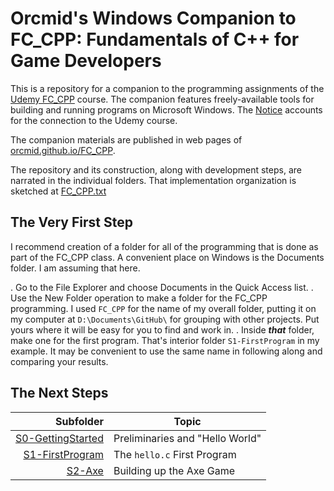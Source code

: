 <!-- FC_CPP/README.md 0.0.4        UTF-8                         2021-10-18
     ---1----|----2----|----3----|----4----|----5----|----6----|----7----|--*>
     -->

# Orcmid's Windows Companion to FC_CPP: Fundamentals of C++ for Game Developers

This is a repository for a companion to the programming assignments of the
[Udemy FC_CPP](https://www.udemy.com/course/cpp-fundamentals/) course.  The
companion features freely-available tools for building and running programs
on Microsoft Windows.  The [Notice](NOTICE.txt) accounts for the connection to the Udemy course.

The companion materials are published in web pages of
[orcmid.github.io/FC_CPP](https://orcmid.github.io/FC_CPP).

The repository and its construction, along with development steps, are
narrated in the individual folders.  That implementation organization is
sketched at [FC_CPP.txt](FC_CPP.txt)

## The Very First Step

I recommend creation of a folder for all of the programming that is done as
part of the FC_CPP class.  A convenient place on Windows is the Documents
folder.  I am assuming that here.

. Go to the File Explorer and choose Documents in the Quick Access list.
. Use the New Folder operation to make a folder for the FC_CPP programming.
 I used `FC_CPP` for the name of my overall folder, putting it on my computer
 at `D:\Documents\GitHub\` for grouping with other projects.  Put yours where
 it will be easy for you to find and work in.
. Inside ***that*** folder, make one for the first program.  That's interior
folder `S1-FirstProgram` in my example.  It may be convenient to use the same
name in following along and comparing your results.

## The Next Steps

| **Subfolder** |  **Topic** |
|   --:       |  ---               |
| [S0-GettingStarted](S0-GettingStarted/S0-GettingStarted.txt) | Preliminaries and "Hello World" |
| [S1-FirstProgram](S1-FirstProgram/S1-FirstProgram.txt) | The `hello.c` First Program |
| [S2-Axe](S2-Axe/S2-Axe.txt) | Building up the Axe Game |


 <!--
      0.0.4 2021-10-18T18:48Z Adjustment to Orcmid's Windows Companion
      0.0.3 2021-10-13T18:48Z Smoothing
      0.0.2 2021-10-12T17:09Z Touch-ups
      0.0.1 2021-10-10T21:18Z Add first steps and directory of next steps
      0.0.0 2021-10-09T22:05Z placeholder with ruler and clean MD Lint

                        *** end of README.md ***
     -->
